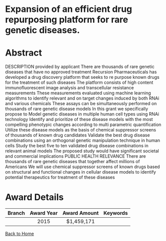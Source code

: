 
Expansion of an efficient drug repurposing platform for rare genetic diseases.
==============================================================================

# Abstract


DESCRIPTION  provided by applicant   There are thousands of rare genetic diseases that have no approved treatment  Recursion Pharmaceuticals has developed a drug discovery platform that seeks to re purpose known drugs for the treatment of such diseases  The platform consists of high content immunofluorescent image analysis and transcellular resistance measurements  These measurements evaluated using machine learning algorithms to identify relevant and on  target changes induced by both RNAi and various chemicals  These assays can be simultaneously performed on thousands of rare genetic disease models  In this grant  we specifically propose to   Model       genetic diseases in multiple human cell types using RNAi technology   Identify and prioritize     of these disease models with the most compelling phenotypic changes  according to multi parametric quantification   Utilize these     disease models as the basis of chemical suppressor screens of thousands of known drug candidates   Validate the    best drug disease combinations using an orthogonal genetic manipulation technique in human cells   Study the best five to ten validated drug disease combinations in relevant animal models  The proposed study would have significant societal and commercial implications PUBLIC HEALTH RELEVANCE  There are thousands of rare genetic diseases that together affect millions of Americans  We will use chemical suppressor screens of known drugs  based on structural and functional changes in cellular disease models  to identify potential therapeutics
for treatment of these diseases  

# Award Details

|Branch|Award Year|Award Amount|Keywords|
| :---: | :---: | :---: | :---: |
||2015|$1,459,171||
  
  


[Back to Home](https://github.com/chrischow/dod_sbir_awards/Reports/JH/#2576)